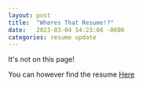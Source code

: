 ```yaml
---
layout: post
title:  "Wheres That Resume!?"
date:   2023-03-04 14:23:08 -0600
categories: resume update
---
```

It's not on this page!

You can however find the resume [Here](/resume.html)
